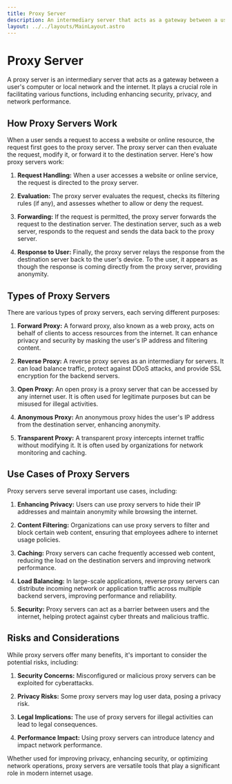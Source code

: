```yaml
---
title: Proxy Server
description: An intermediary server that acts as a gateway between a user's computer and the internet, providing anonymity, security, and access control.
layout: ../../layouts/MainLayout.astro
---
```


# Proxy Server

A proxy server is an intermediary server that acts as a gateway between a user's computer or local network and the internet. It plays a crucial role in facilitating various functions, including enhancing security, privacy, and network performance.

## How Proxy Servers Work

When a user sends a request to access a website or online resource, the request first goes to the proxy server. The proxy server can then evaluate the request, modify it, or forward it to the destination server. Here's how proxy servers work:

1. **Request Handling:** When a user accesses a website or online service, the request is directed to the proxy server.

2. **Evaluation:** The proxy server evaluates the request, checks its filtering rules (if any), and assesses whether to allow or deny the request.

3. **Forwarding:** If the request is permitted, the proxy server forwards the request to the destination server. The destination server, such as a web server, responds to the request and sends the data back to the proxy server.

4. **Response to User:** Finally, the proxy server relays the response from the destination server back to the user's device. To the user, it appears as though the response is coming directly from the proxy server, providing anonymity.

## Types of Proxy Servers

There are various types of proxy servers, each serving different purposes:

1. **Forward Proxy:** A forward proxy, also known as a web proxy, acts on behalf of clients to access resources from the internet. It can enhance privacy and security by masking the user's IP address and filtering content.

2. **Reverse Proxy:** A reverse proxy serves as an intermediary for servers. It can load balance traffic, protect against DDoS attacks, and provide SSL encryption for the backend servers.

3. **Open Proxy:** An open proxy is a proxy server that can be accessed by any internet user. It is often used for legitimate purposes but can be misused for illegal activities.

4. **Anonymous Proxy:** An anonymous proxy hides the user's IP address from the destination server, enhancing anonymity.

5. **Transparent Proxy:** A transparent proxy intercepts internet traffic without modifying it. It is often used by organizations for network monitoring and caching.

## Use Cases of Proxy Servers

Proxy servers serve several important use cases, including:

1. **Enhancing Privacy:** Users can use proxy servers to hide their IP addresses and maintain anonymity while browsing the internet.

2. **Content Filtering:** Organizations can use proxy servers to filter and block certain web content, ensuring that employees adhere to internet usage policies.

3. **Caching:** Proxy servers can cache frequently accessed web content, reducing the load on the destination servers and improving network performance.

4. **Load Balancing:** In large-scale applications, reverse proxy servers can distribute incoming network or application traffic across multiple backend servers, improving performance and reliability.

5. **Security:** Proxy servers can act as a barrier between users and the internet, helping protect against cyber threats and malicious traffic.

## Risks and Considerations

While proxy servers offer many benefits, it's important to consider the potential risks, including:

1. **Security Concerns:** Misconfigured or malicious proxy servers can be exploited for cyberattacks.

2. **Privacy Risks:** Some proxy servers may log user data, posing a privacy risk.

3. **Legal Implications:** The use of proxy servers for illegal activities can lead to legal consequences.

4. **Performance Impact:** Using proxy servers can introduce latency and impact network performance.

Whether used for improving privacy, enhancing security, or optimizing network operations, proxy servers are versatile tools that play a significant role in modern internet usage.

